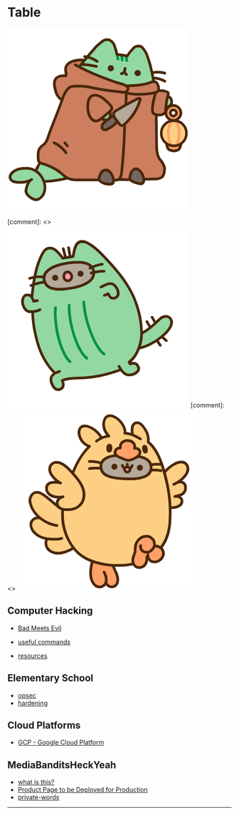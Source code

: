 # Table

![tonberry-pusheen](./img/tonberry-pusheen.png)

[comment]: <> ![cactaur-pusheen](./img/cactaur-pusheen.png)
[comment]: <> ![chocobo-pusheen](./img/chocobo-pusheen.png)

## Computer Hacking

* [Bad Meets Evil](./intros-and-documentation/getting-started-and-categories.md)

* [useful commands](/intros-and-documentation/common-user-commands.md)
* [resources](resources/README.md)

## Elementary School

* [opsec](opsec/opsec.md)
* [hardening](opsec/hardening-linux-distros.md)

## Cloud Platforms

* [GCP - Google Cloud Platform](./cloud/google-cloud-platform/quiklabs/README.md)

## MediaBanditsHeckYeah

* [what is this?](./mediabanditsheckyeah/README.md)
* [Product Page to be Deployed for Production](./production/index.html)
* [private-words](./mediabanditsheckyeah/private-words.md)

---
